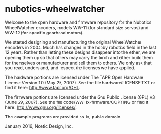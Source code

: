 # nubotics-wheelwatcher
Welcome to the open hardware and firmware repository for the Nubotics WheelWatcher encoders, 
models WW-11 (for standard size servos) and WW-12 (for specific gearhead motors).

We started designing and manufacturing the original WheelWatcher encoders in 2004.
Much has changed in the hobby robotics field in the last 12 years.  Rather than
letting these designs disappear into the ether, we are opening them up so that
others may carry the torch and either build them for themselves or manufacturer
and sell them to others.  We only ask that you read, understand, and respect
the licenses we have applied.

The hardware portions are licensed under The TAPR Open Hardware License
Version 1.0 (May 25, 2007).  See the file hardware/LICENSE.TXT or find it here:
http://www.tapr.org/OHL.

The firmware portions are licensed under the Gnu Public License (GPL) v3
(June 29, 2007).  See the file code/WW-1x-firmware/COPYING or find it here:
http://www.gnu.org/licenses/.

The example programs are provided as-is, public domain.

January 2016, Noetic Design, Inc.